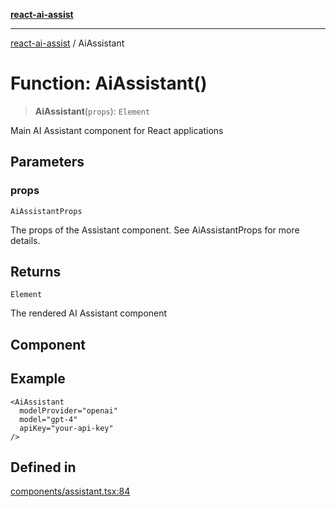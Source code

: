 [**react-ai-assist**](../README.md)

***

[react-ai-assist](../globals.md) / AiAssistant

# Function: AiAssistant()

> **AiAssistant**(`props`): `Element`

Main AI Assistant component for React applications

## Parameters

### props

`AiAssistantProps`

The props of the Assistant component. See AiAssistantProps for more details.

## Returns

`Element`

The rendered AI Assistant component

## Component

## Example

```tsx
<AiAssistant 
  modelProvider="openai"
  model="gpt-4"
  apiKey="your-api-key"
/>
```

## Defined in

[components/assistant.tsx:84](https://github.com/lixun910/ai-assistant/blob/3d3b9b0ad83cd6e8a6fa140c45b5cd7a1afa7cb8/src/components/assistant.tsx#L84)
